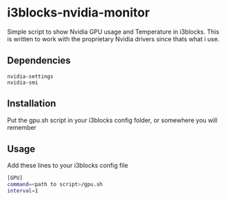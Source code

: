 # i3blocks-nvidia-monitor

Simple script to show Nvidia GPU usage and Temperature in i3blocks. This is written to work with the proprietary Nvidia drivers since thats what i use.

## Dependencies
```
nvidia-settings
nvidia-smi
```


## Installation

Put the gpu.sh script in your i3blocks config folder, or somewhere you will remember
## Usage
Add these lines to your i3blocks config file

```bash
[GPU]
command=<path to script>/gpu.sh
interval=1
```
